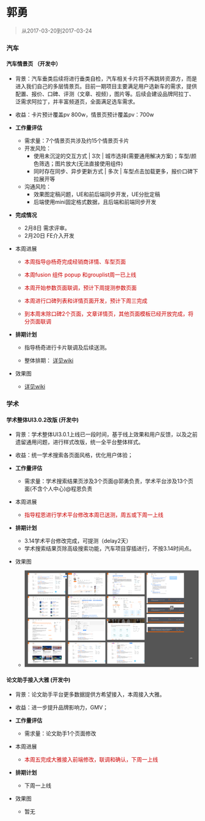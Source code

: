 # 郭勇

> 从2017-03-20到2017-03-24

### 汽车

#### 汽车情景页 （开发中）

- 背景：汽车垂类后续将进行垂类自检，汽车相关卡片将不再跳转资源方，而是进入我们自己的多层情景页。目前一期项目主要满足用户选新车的需求，提供配置、报价、口碑、评测（文章、视频），图片等。后续会建设品牌阿拉丁、泛需求阿拉丁，并丰富频道页，全面满足选车需求。

- 收益：卡片预计覆盖pv 800w，情景页预计覆盖pv：700w

- **工作量评估** 
  - 需求量：7个情景页共涉及约15个情景页卡片
  - 开发风险：
     - 使用未沉淀的交互方式 | 3次 | 城市选择(需要通用解决方案)；车型/颜色筛选；图片放大(无法直接使用组件)
     - 同时存在同步、异步更新方式 | 多次 | 车型点击加载更多，报价口碑下拉展开等
  - 沟通风险：
     - 效果图定稿问题，UE和前后端同步开发，UE分批定稿
     - 后端使用mini固定格式数据，且后端和前端同步开发

- **完成情况** 
     - 2月8日 需求评审。
     - 2月20日 FE介入开发
    
- 本周进展 
     - <p style="color:#c00">本周指导@杨奇完成经销商详情、车型页面</p>
     - <p style="color:#c00">本周fusion 组件 popup 和grouplist周一已上线</p>
     - <p style="color:#c00">本周开始参数页面联调，预计下周提测参数页面</p>
     - <p style="color:#c00">本周进行口碑列表和详情页面开发，预计下周三完成</p>
     - <p style="color:#c00">到本周末除口碑2个页面，文章详情页，其他页面模板已经开放完成，将分页面联调</p>
- **排期计划**
    - 指导杨奇进行卡片联调及后续送测。

    - 整体排期：
    [详见wiki](http://wiki.baidu.com/pages/viewpage.action?pageId=292265098)

- 效果图
    - [详见wiki](http://wiki.baidu.com/pages/viewpage.action?pageId=292719584)

### 学术
    
#### 学术整体UI3.0.2改版 (开发中)

- 背景：学术整体UI3.0.1上线已一段时间，基于线上效果和用户反馈，以及之前遗留通用问题，进行样式改版，统一全平台整体样式。

- 收益：统一学术搜索各页面风格，优化用户体验；

- **工作量评估** 
  - 需求量：学术搜索结果页涉及3个页面@郭勇负责，学术平台涉及13个页面(不含个人中心)@程恩负责
    
- 本周进展 

     - <p style="color:#c00">指导程恩进行学术平台修改本周已送测，周五或下周一上线</p>


- **排期计划**
    - 3.14学术平台修改完成，可提测（delay2天）
    - 学术搜索结果页除高级搜索功能，汽车项目穿插进行，不按3.14时间点。

- 效果图
    - <p><img src="../2017-03-10/img/guoyong03/3.0.2UE.png"></p>



#### 论文助手接入大雅 (开发中)

- 背景：论文助手平台更多数据提供方希望接入，本周接入大雅。

- 收益：进一步提升品牌影响力，GMV；

- **工作量评估** 
  - 需求量：论文助手1个页面修改
    
- 本周进展 

     - <p style="color:#c00">本周五完成大雅接入前端修改，联调和确认，下周一上线</p>


- **排期计划**
    - 下周一上线

- 效果图
    - 暂无
